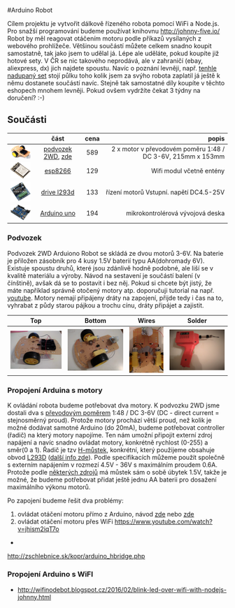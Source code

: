 #Arduino Robot

Cílem projektu je vytvořit dálkově řízeného robota pomocí WiFi a Node.js. Pro snažší programování budeme používat knihovnu http://johnny-five.io/ Robot by měl reagovat otáčením motoru podle příkazů vysílaných z webového prohlížeče.
Většinou součástí můžete celkem snadno koupit samostatně, tak jako jsem to udělal já. Lépe ale uděláte, pokud koupíte již hotové sety. V ČR se nic takového neprodává, ale v zahraničí (ebay, aliexpress, dx) jich najdete spoustu. Navíc o poznání levněji, např. [tenhle nadupaný set](https://www.aliexpress.com/item/New-Avoidance-tracking-Motor-Smart-Robot-Car-Chassis-Kit-Speed-Encoder-Battery-Box-2WD-Ultrasonic-module/32362408263.html?spm=2114.01010208.3.1.FbXrGx&ws_ab_test=searchweb0_0,searchweb201602_5_10056_10065_10055_10068_10054_10069_10059_418_10073_10017_10070_10060_10061_10052_10062_10053_10050_10051,searchweb201603_4&btsid=2db3ebc8-70f6-428d-b3fe-d15568254ecd) stojí půlku toho kolik jsem za svýho robota zaplatil já ještě k němu dostanete součástí navíc. Stejně tak samostatné díly koupíte v těchto eshopech mnohem levněji. Pokud ovšem vydržíte čekat 3 týdny na doručení? :-)
## Součásti

|         | část           | cena  | popis |
| ------------- |:-------------:|:-----:| --------:|
| <img src='./imgs/robot.jpg'  width="100"/>      |  [podvozek 2WD](http://robotstore.cz/obchod/arduino/2wd-podvozek-pro-inteligentni-auto-arduino-robot-2/), [zde](https://www.aliexpress.com/item-img/For-Arduino-Motor-Smart-Robot-Car-Chassis-Kit-Speed-Encoder-Battery-Box-2WD/32621177415.html?spm=2114.10010108.1000017.2.deRVVP) | 589 | 2 x motor v převodovém poměru 1:48 / DC 3-6V,  215mm x 153mm |
| <img src='./imgs/esp8266.jpg'  width="100"/>      |  [esp8266](http://robotstore.cz/obchod/arduino/esp8266-wi-fi-modul-arduino-esp-14/?added-to-cart=13641)  | 129 | Wifi modul včetně entény |
| <img src='./imgs/drive_l293d.jpg' width="100"/> |  [drive l293d](http://robotstore.cz/obchod/arduino/esp8266-wi-fi-modul-arduino-esp-14/?added-to-cart=13641) | 133 | řízení motorů Vstupní. napětí DC4.5-25V 
| <img src='./imgs/uno.jpg' width="100"/> |  [Arduino uno](http://arduino-shop.cz/arduino/1353-klon-arduino-uno-r3-atmega328p-ch340-mini-usb-1466635561.html) |  194 |  mikrokontrolérová vývojová deska


### Podvozek

Podvozek 2WD Arduiono Robot se skládá ze dvou motorů 3-6V. Na baterie je přiložen zásobník pro 4 kusy 1.5V baterií typu AA(dohromady 6V). Existuje spoustu druhů, které jsou zdánlivě hodně podobné, ale liší se v kvalitě materiálu a výroby. Návod na sestavení je součástí balení (v čínštině), avšak dá se to postavit i bez něj. Pokud si chcete být jistý, že máte například správně otočený motory atp. doporučuji tutorial na např. [youtube](https://www.youtube.com/watch?v=VHuOJ54YXaA). Motory nemají připájeny dráty na zapojení, přijde tedy i čas na to, vyhrabat z půdy starou pájkou a trochu cínu, dráty připájet a zajistit.

| Top | Bottom | Wires | Solder |
|--- | --- | --- | ---|
| <img src='./imgs/my_robot.jpg'  width="200"/> | <img src='./imgs/my_robot2.jpg'  width="200"/> | <img src='./imgs/wires.jpg'  width="113"/> | <img src='./imgs/solder.jpg'  width="200"/>

### Propojení Arduina s motory

K ovládání robota budeme potřebovat dva motory. K podvozku 2WD jsme dostali dva s [převodovým poměrem](http://mlgeardesigns.blog.cz/1311/prevodovy-pomer) 1:48 / DC 3-6V (DC - direct current = stejnosměrný proud). Protože motory prochází větší proud, než kolik je možné dodávat samotné Arduino (do 20mA), budeme potřebovat controller (řadič) na který motory napojíme. Ten nám umožní připojit externí zdroj napájení a navíc snadno ovládat motory, konkrétně rychlost (0-255) a směr(0 a 1). Řadič je tzv [H-můstek](https://en.wikipedia.org/wiki/H_bridge), konkrétní, který použijeme obsahuje obvod [L293D](http://www.ti.com/lit/ds/symlink/l293d.pdf) ([další info zde](http://www.hobbyrobot.cz/wp-content/uploads/bridge05.pdf)). Podle specifikacích můžeme použít společně s externím napájením v rozmezí 4.5V - 36V s maximálním proudem 0.6A. Protože podle [některých zdrojů](http://zschlebnice.sk/kopr/arduino_hbridge.php) má můstek sám o sobě úbytek 1.5V, takže je možné, že budeme potřebovat přidat ještě jednu AA baterii pro dosažení maximálního výkonu motorů.


Po zapojení budeme řešit dva problémy:
1. ovládat otáčení motoru přímo z Arduino, návod [zde](http://nul.cz/arduino/arduino-rizeni-krokoveho-motoru/) nebo [zde](http://zschlebnice.sk/kopr/arduino_hbridge.php)
2. ovládat otáčení motoru přes WiFi
https://www.youtube.com/watch?v=jhism2iqT7o

- 
http://zschlebnice.sk/kopr/arduino_hbridge.php

### Propojení Arduino s WiFI
- http://wifinodebot.blogspot.cz/2016/02/blink-led-over-wifi-with-nodejs-johnny.html



